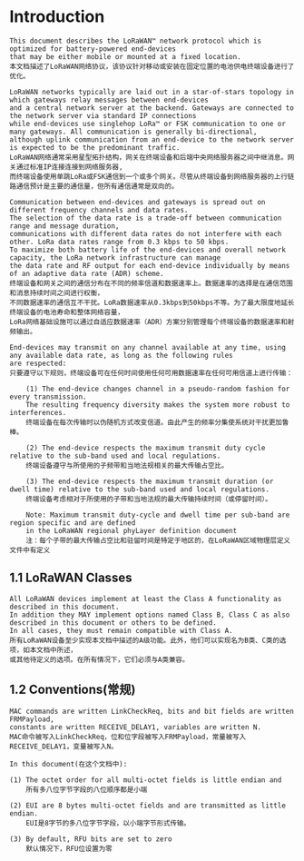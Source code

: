 # Introduction

    This document describes the LoRaWAN™ network protocol which is optimized for battery-powered end-devices
    that may be either mobile or mounted at a fixed location.
    本文档描述了LoRaWAN网络协议，该协议针对移动或安装在固定位置的电池供电终端设备进行了优化。

    LoRaWAN networks typically are laid out in a star-of-stars topology in which gateways relay messages between end-devices
    and a central network server at the backend. Gateways are connected to the network server via standard IP connections
    while end-devices use singlehop LoRa™ or FSK communication to one or many gateways. All communication is generally bi-directional,
    although uplink communication from an end-device to the network server is expected to be the predominant traffic.
    LoRaWAN网络通常采用星型拓扑结构，网关在终端设备和后端中央网络服务器之间中继消息。网关通过标准IP连接连接到网络服务器,
    而终端设备使用单跳LoRa或FSK通信到一个或多个网关。尽管从终端设备到网络服务器的上行链路通信预计是主要的通信量，但所有通信通常是双向的。

    Communication between end-devices and gateways is spread out on different frequency channels and data rates.
    The selection of the data rate is a trade-off between communication range and message duration,
    communications with different data rates do not interfere with each other. LoRa data rates range from 0.3 kbps to 50 kbps.
    To maximize both battery life of the end-devices and overall network capacity, the LoRa network infrastructure can manage
    the data rate and RF output for each end-device individually by means of an adaptive data rate (ADR) scheme.
    终端设备和网关之间的通信分布在不同的频率信道和数据速率上。数据速率的选择是在通信范围和消息持续时间之间进行权衡，
    不同数据速率的通信互不干扰。LoRa数据速率从0.3kbps到50kbps不等。为了最大限度地延长终端设备的电池寿命和整体网络容量，
    LoRa网络基础设施可以通过自适应数据速率（ADR）方案分别管理每个终端设备的数据速率和射频输出。

    End-devices may transmit on any channel available at any time, using any available data rate, as long as the following rules
    are respected:
    只要遵守以下规则，终端设备可在任何时间使用任何可用数据速率在任何可用信道上进行传输：

        (1) The end-device changes channel in a pseudo-random fashion for every transmission.
        The resulting frequency diversity makes the system more robust to interferences.
        终端设备在每次传输时以伪随机方式改变信道。由此产生的频率分集使系统对干扰更加鲁棒。

        (2) The end-device respects the maximum transmit duty cycle relative to the sub-band used and local regulations.
        终端设备遵守与所使用的子频带和当地法规相关的最大传输占空比。

        (3) The end-device respects the maximum transmit duration (or dwell time) relative to the sub-band used and local regulations.
        终端设备考虑相对于所使用的子带和当地法规的最大传输持续时间（或停留时间）。

        Note: Maximum transmit duty-cycle and dwell time per sub-band are region specific and are defined
        in the LoRaWAN regional phyLayer definition document
        注：每个子带的最大传输占空比和驻留时间是特定于地区的，在LoRaWAN区域物理层定义文件中有定义

## 1.1 LoRaWAN Classes

    All LoRaWAN devices implement at least the Class A functionality as described in this document.
    In addition they MAY implement options named Class B, Class C as also described in this document or others to be defined.
    In all cases, they must remain compatible with Class A.
    所有LoRaWAN设备至少实现本文档中描述的A级功能。此外，他们可以实现名为B类、C类的选项，如本文档中所述，
    或其他待定义的选项。在所有情况下，它们必须与A类兼容。

## 1.2 Conventions(常规)

    MAC commands are written LinkCheckReq, bits and bit fields are written FRMPayload,
    constants are written RECEIVE_DELAY1, variables are written N.
    MAC命令被写入LinkCheckReq，位和位字段被写入FRMPayload，常量被写入RECEIVE_DELAY1，变量被写入N。

    In this document(在这个文档中):

    (1) The octet order for all multi-octet fields is little endian and
        所有多八位字节字段的八位顺序都是小端

    (2) EUI are 8 bytes multi-octet fields and are transmitted as little endian.
        EUI是8字节的多八位字节字段，以小端字节形式传输。

    (3) By default, RFU bits are set to zero
        默认情况下，RFU位设置为零

